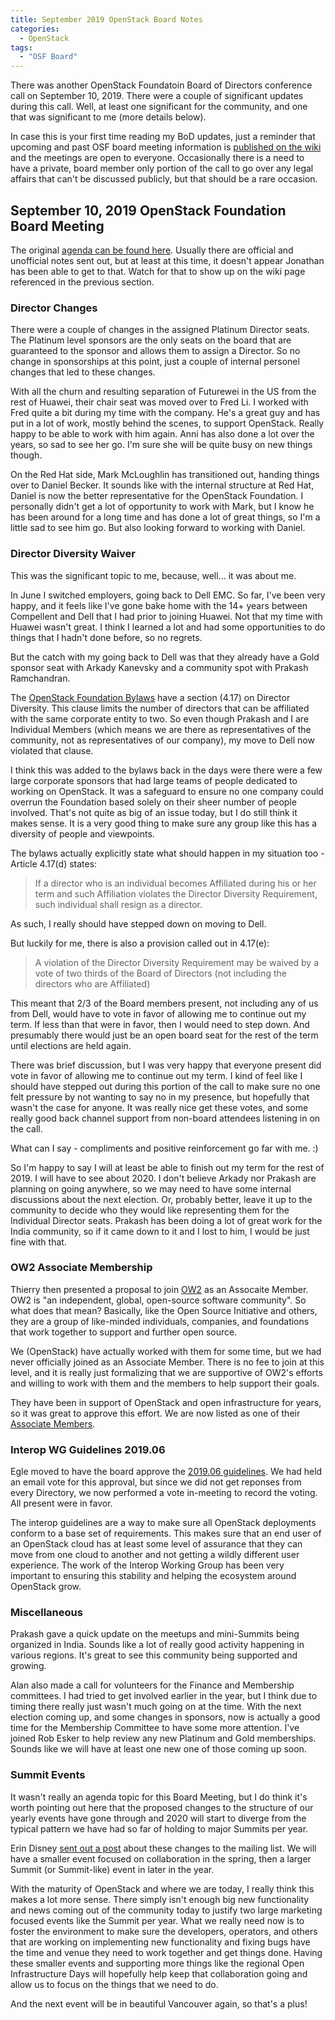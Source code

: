 ```yaml
---
title: September 2019 OpenStack Board Notes
categories:
  - OpenStack
tags:
  - "OSF Board"
---
```


There was another OpenStack Foundatoin Board of Directors conference call on
September 10, 2019. There were a couple of significant updates during this
call. Well, at least one significant for the community, and one that was
significant to me (more details below).

In case this is your first time reading my BoD updates, just a reminder that
upcoming and past OSF board meeting information is
[published on the
wiki](https://wiki.openstack.org/wiki/Governance/Foundation#OpenStack_Board_of_Director_Meetings)
and the meetings are open to everyone. Occasionally there is a need to have a
private, board member only portion of the call to go over any legal affairs
that can't be discussed publicly, but that should be a rare occasion.

## September 10, 2019 OpenStack Foundation Board Meeting

The original [agenda can be found
here](https://wiki.openstack.org/wiki/Governance/Foundation/10September2019BoardMeeting).
Usually there are official and unofficial notes sent out, but at least at this
time, it doesn't appear Jonathan has been able to get to that. Watch for that
to show up on the wiki page referenced in the previous section.

### Director Changes

There were a couple of changes in the assigned Platinum Director seats. The
Platinum level sponsors are the only seats on the board that are guaranteed to
the sponsor and allows them to assign a Director. So no change in sponsorships
at this point, just a couple of internal personel changes that led to these
changes.

With all the churn and resulting separation of Futurewei in the US from the
rest of Huawei, their chair seat was moved over to Fred Li. I worked with Fred
quite a bit during my time with the company. He's a great guy and has put in a
lot of work, mostly behind the scenes, to support OpenStack. Really happy to be
able to work with him again. Anni has also done a lot over the years, so sad to
see her go. I'm sure she will be quite busy on new things though.

On the Red Hat side, Mark McLoughlin has transitioned out, handing things over
to Daniel Becker. It sounds like with the internal structure at Red Hat, Daniel
is now the better representative for the OpenStack Foundation. I personally
didn't get a lot of opportunity to work with Mark, but I know he has been
around for a long time and has done a lot of great things, so I'm a little sad
to see him go. But also looking forward to working with Daniel.

### Director Diversity Waiver

This was the significant topic to me, because, well... it was about me.

In June I switched employers, going back to Dell EMC. So far, I've been very
happy, and it feels like I've gone bake home with the 14+ years between
Compellent and Dell that I had prior to joining Huawei. Not that my time with
Huawei wasn't great. I think I learned a lot and had some opportunities to do
things that I hadn't done before, so no regrets.

But the catch with my going back to Dell was that they already have a Gold
sponsor seat with Arkady Kanevsky and a community spot with Prakash
Ramchandran.

The [OpenStack Foundation
Bylaws](https://wiki.openstack.org/wiki/Governance/Foundation/Bylaws) have a
section (4.17) on Director Diversity. This clause limits the number of
directors that can be affiliated with the same corporate entity to two. So even
though Prakash and I are Individual Members (which means we are there as
representatives of the community, not as representatives of our company), my
move to Dell now violated that clause.

I think this was added to the bylaws back in the days were there were a few
large corporate sponsors that had large teams of people dedicated to working on
OpenStack. It was a safeguard to ensure no one company could overrun the
Foundation based solely on their sheer number of people involved. That's not
quite as big of an issue today, but I do still think it makes sense. It is a
very good thing to make sure any group like this has a diversity of people and
viewpoints.

The bylaws actually explicitly state what should happen in my situation too -
Article 4.17(d) states:

> If a director who is an individual becomes Affiliated
> during his or her term and such Affiliation violates the Director Diversity
> Requirement, such individual shall resign as a director.

As such, I really should have stepped down on moving to Dell.

But luckily for me, there is also a provision called out in 4.17(e):

> A violation of the Director Diversity Requirement may be waived by a vote of
> two thirds of the Board of Directors (not including the directors who are
> Affiliated)

This meant that 2/3 of the Board members present, not including any of us from
Dell, would have to vote in favor of allowing me to continue out my term. If
less than that were in favor, then I would need to step down. And presumably
there would just be an open board seat for the rest of the term until elections
are held again.

There was brief discussion, but I was very happy that everyone present did vote
in favor of allowing me to continue out my term. I kind of feel like I should
have stepped out during this portion of the call to make sure no one felt
pressure by not wanting to say no in my presence, but hopefully that wasn't the
case for anyone. It was really nice get these votes, and some really good back
channel support from non-board attendees listening in on the call.

What can I say - compliments and positive reinforcement go far with me. :)

So I'm happy to say I will at least be able to finish out my term for the rest
of 2019. I will have to see about 2020. I don't believe Arkady nor Prakash are
planning on going anywhere, so we may need to have some internal discussions
about the next election. Or, probably better, leave it up to the community to
decide who they would like representing them for the Individual Director seats.
Prakash has been doing a lot of great work for the India community, so if it
came down to it and I lost to him, I would be just fine with that.

### OW2 Associate Membership

Thierry then presented a proposal to join [OW2](https://www.ow2.org/) as an
Assocaite Member. OW2 is "an independent, global, open-source software
community". So what does that mean? Basically, like the Open Source Initiative
and others, they are a group of like-minded individuals, companies, and
foundations that work together to support and further open source.

We (OpenStack) have actually worked with them for some time, but we had never
officially joined as an Associate Member. There is no fee to join at this
level, and it is really just formalizing that we are supportive of OW2's
efforts and willing to work with them and the members to help support their
goals.

They have been in support of OpenStack and open infrastructure for years, so it
was great to approve this effort. We are now listed as one of their [Associate
Members](https://www.ow2.org/view/Membership_Joining/Associate_Organizations).

### Interop WG Guidelines 2019.06

Egle moved to have the board approve the [2019.06
guidelines](https://review.opendev.org/#/c/663154). We had held an email vote
for this approval, but since we did not get reponses from every Directory, we
now performed a vote in-meeting to record the voting. All present were in
favor.

The interop guidelines are a way to make sure all OpenStack deployments conform
to a base set of requirements. This makes sure that an end user of an OpenStack
cloud has at least some level of assurance that they can move from one cloud to
another and not getting a wildly different user experience. The work of the
Interop Working Group has been very important to ensuring this stability and
helping the ecosystem around OpenStack grow.

### Miscellaneous

Prakash gave a quick update on the meetups and mini-Summits being organized in
India. Sounds like a lot of really good activity happening in various regions.
It's great to see this community being supported and growing.

Alan also made a call for volunteers for the Finance and Membership committees.
I had tried to get involved earlier in the year, but I think due to timing
there really just wasn't much going on at the time. With the next election
coming up, and some changes in sponsors, now is actually a good time for the
Membership Committee to have some more attention. I've joined Rob Esker to help
review any new Platinum and Gold memberships. Sounds like we will have at least
one new one of those coming up soon.

### Summit Events

It wasn't really an agenda topic for this Board Meeting, but I do think it's
worth pointing out here that the proposed changes to the structure of our
yearly events have gone through and 2020 will start to diverge from the typical
pattern we have had so far of holding to major Summits per year.

Erin Disney [sent out a
post](http://lists.openstack.org/pipermail/foundation/2019-September/002794.html)
about these changes to the mailing list. We will have a smaller event focused
on collaboration in the spring, then a larger Summit (or Summit-like) event in
later in the year.

With the maturity of OpenStack and where we are today, I really think this
makes a lot more sense. There simply isn't enough big new functionality and
news coming out of the community today to justify two large marketing focused
events like the Summit per year. What we really need now is to foster the
environment to make sure the developers, operators, and others that are working
on implementing new functionality and fixing bugs have the time and venue they
need to work together and get things done. Having these smaller events and
supporting more things like the regional Open Infrastructure Days will
hopefully help keep that collaboration going and allow us to focus on the
things that we need to do.

And the next event will be in beautiful Vancouver again, so that's a plus!
